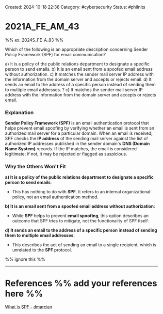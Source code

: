 Created: 2024-10-18 22:38
Category: #cybersecurity
Status: #philnits



# 2021A_FE_AM_43

%% ex. 2024S_FE-A_83 %%

Which of the following is an appropriate description concerning Sender Policy Framework (SPF) for email communication?

a) It is a policy of the public relations department to designate a specific person to send emails.
b) It is an email sent from a spoofed email address without authorization.
c) It matches the sender mail server IP address with the information from the domain server and accepts or rejects email.
d) It sends an email to the address of a specific person instead of sending them to multiple email addresses.
?
c) It matches the sender mail server IP address with the information from the domain server and accepts or rejects email.
### Explanation

**Sender Policy Framework (SPF)** is an email authentication protocol that helps prevent email spoofing by verifying whether an email is sent from an authorized mail server for a particular domain. When an email is received, SPF checks the **IP address** of the sending mail server against the list of authorized IP addresses published in the sender domain's **DNS (Domain Name System)** records. If the IP matches, the email is considered legitimate; if not, it may be rejected or flagged as suspicious.
### Why the Others Won't Fit

**a) It is a policy of the public relations department to designate a specific person to send emails**:

- This has nothing to do with **SPF**. It refers to an internal organizational policy, not an email authentication method.

**b) It is an email sent from a spoofed email address without authorization**:

- While **SPF** helps to prevent **email spoofing**, this option describes an outcome that SPF tries to mitigate, not the functionality of SPF itself.

**d) It sends an email to the address of a specific person instead of sending them to multiple email addresses**:

- This describes the act of sending an email to a single recipient, which is unrelated to the **SPF** protocol.





%% ignore this %%
<!--SR:!2025-03-27,25,270-->
---









# References %% add your references here %%
[What is SPF - dmarcian](https://dmarcian.com/what-is-spf/)